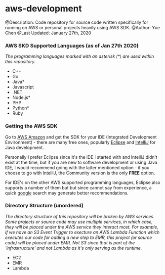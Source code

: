 # aws-development 
@Description: Code repository for source code written specifically for running on AWS or personal projects heavily using AWS SDK.
@Author: Yue Chen
@Last Updated: January 27th, 2020

### AWS SKD Supported Languages (as of Jan 27th 2020)
_The programming languages marked with an asterisk (*) are used within this repository._
* C++
* Go
* Java*
* Javascript
* .NET
* Node.js*
* PHP
* Python*
* Ruby

### Getting the AWS SDK
Go to [AWS Amazon](https://aws.amazon.com/tools/) and get the SDK for your IDE (Integrated Development Environment) - there are many free ones, popularly [Eclipse](https://www.eclipse.org/ide/) and [IntelliJ](https://www.jetbrains.com/idea/) for Java development. 

Personally I prefer Eclipse since it's the IDE I started with and IntelliJ didn't exist at the time, but if you are new to software development or using Java IDE, I would recommend going with the latter mentioned option - if you choose to go with IntelliJ, the Community version is the only **FREE** option. 

For IDE's on the other AWS supported programming languages, Eclipse also supports a number of them but but since cannot say from experience, a quick [google](https://www.google.com/) search may generate better recommendations.

### Directory Structure (unordered)
_The directory structure of this repository will be broken by AWS services. Some projects or source code may use multiple services, in which case, they will be placed under the AWS service they interact most. For example, if we have an S3 Event Trigger to execture an AWS Lambda Function which executes our code for adding a new step to EMR, this project (or source code) will be placed under EMR. Not S3 since that is part of the 'infrastructure' and not Lambda as it's only serving as the runtime._
* EC2
* EMR
* Lambda
